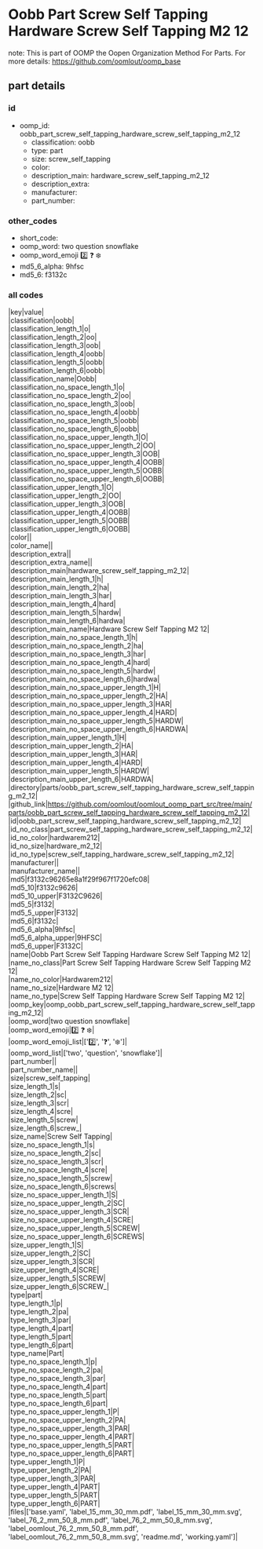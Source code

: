 # Oobb Part Screw Self Tapping Hardware Screw Self Tapping M2 12  

note: This is part of OOMP the Oopen Organization Method For Parts. For more details: https://github.com/oomlout/oomp_base

##  part details





### id
* oomp_id: oobb_part_screw_self_tapping_hardware_screw_self_tapping_m2_12
  * classification: oobb
  * type: part
  * size: screw_self_tapping
  * color: 
  * description_main: hardware_screw_self_tapping_m2_12
  * description_extra: 
  * manufacturer: 
  * part_number: 

### other_codes
* short_code: 
* oomp_word: two question snowflake
* oomp_word_emoji :two: :question: :snowflake:
* md5_6_alpha: 9hfsc
* md5_6: f3132c

### all codes 
|key|value|  
|classification|oobb|  
|classification_length_1|o|  
|classification_length_2|oo|  
|classification_length_3|oob|  
|classification_length_4|oobb|  
|classification_length_5|oobb|  
|classification_length_6|oobb|  
|classification_name|Oobb|  
|classification_no_space_length_1|o|  
|classification_no_space_length_2|oo|  
|classification_no_space_length_3|oob|  
|classification_no_space_length_4|oobb|  
|classification_no_space_length_5|oobb|  
|classification_no_space_length_6|oobb|  
|classification_no_space_upper_length_1|O|  
|classification_no_space_upper_length_2|OO|  
|classification_no_space_upper_length_3|OOB|  
|classification_no_space_upper_length_4|OOBB|  
|classification_no_space_upper_length_5|OOBB|  
|classification_no_space_upper_length_6|OOBB|  
|classification_upper_length_1|O|  
|classification_upper_length_2|OO|  
|classification_upper_length_3|OOB|  
|classification_upper_length_4|OOBB|  
|classification_upper_length_5|OOBB|  
|classification_upper_length_6|OOBB|  
|color||  
|color_name||  
|description_extra||  
|description_extra_name||  
|description_main|hardware_screw_self_tapping_m2_12|  
|description_main_length_1|h|  
|description_main_length_2|ha|  
|description_main_length_3|har|  
|description_main_length_4|hard|  
|description_main_length_5|hardw|  
|description_main_length_6|hardwa|  
|description_main_name|Hardware Screw Self Tapping M2 12|  
|description_main_no_space_length_1|h|  
|description_main_no_space_length_2|ha|  
|description_main_no_space_length_3|har|  
|description_main_no_space_length_4|hard|  
|description_main_no_space_length_5|hardw|  
|description_main_no_space_length_6|hardwa|  
|description_main_no_space_upper_length_1|H|  
|description_main_no_space_upper_length_2|HA|  
|description_main_no_space_upper_length_3|HAR|  
|description_main_no_space_upper_length_4|HARD|  
|description_main_no_space_upper_length_5|HARDW|  
|description_main_no_space_upper_length_6|HARDWA|  
|description_main_upper_length_1|H|  
|description_main_upper_length_2|HA|  
|description_main_upper_length_3|HAR|  
|description_main_upper_length_4|HARD|  
|description_main_upper_length_5|HARDW|  
|description_main_upper_length_6|HARDWA|  
|directory|parts/oobb_part_screw_self_tapping_hardware_screw_self_tapping_m2_12|  
|github_link|https://github.com/oomlout/oomlout_oomp_part_src/tree/main/parts/oobb_part_screw_self_tapping_hardware_screw_self_tapping_m2_12|  
|id|oobb_part_screw_self_tapping_hardware_screw_self_tapping_m2_12|  
|id_no_class|part_screw_self_tapping_hardware_screw_self_tapping_m2_12|  
|id_no_color|hardwarem212|  
|id_no_size|hardware_m2_12|  
|id_no_type|screw_self_tapping_hardware_screw_self_tapping_m2_12|  
|manufacturer||  
|manufacturer_name||  
|md5|f3132c96265e8a1f29f967f1720efc08|  
|md5_10|f3132c9626|  
|md5_10_upper|F3132C9626|  
|md5_5|f3132|  
|md5_5_upper|F3132|  
|md5_6|f3132c|  
|md5_6_alpha|9hfsc|  
|md5_6_alpha_upper|9HFSC|  
|md5_6_upper|F3132C|  
|name|Oobb Part Screw Self Tapping Hardware Screw Self Tapping M2 12|  
|name_no_class|Part Screw Self Tapping Hardware Screw Self Tapping M2 12|  
|name_no_color|Hardwarem212|  
|name_no_size|Hardware M2 12|  
|name_no_type|Screw Self Tapping Hardware Screw Self Tapping M2 12|  
|oomp_key|oomp_oobb_part_screw_self_tapping_hardware_screw_self_tapping_m2_12|  
|oomp_word|two question snowflake|  
|oomp_word_emoji|:two: :question: :snowflake:|  
|oomp_word_emoji_list|[':two:', ':question:', ':snowflake:']|  
|oomp_word_list|['two', 'question', 'snowflake']|  
|part_number||  
|part_number_name||  
|size|screw_self_tapping|  
|size_length_1|s|  
|size_length_2|sc|  
|size_length_3|scr|  
|size_length_4|scre|  
|size_length_5|screw|  
|size_length_6|screw_|  
|size_name|Screw Self Tapping|  
|size_no_space_length_1|s|  
|size_no_space_length_2|sc|  
|size_no_space_length_3|scr|  
|size_no_space_length_4|scre|  
|size_no_space_length_5|screw|  
|size_no_space_length_6|screws|  
|size_no_space_upper_length_1|S|  
|size_no_space_upper_length_2|SC|  
|size_no_space_upper_length_3|SCR|  
|size_no_space_upper_length_4|SCRE|  
|size_no_space_upper_length_5|SCREW|  
|size_no_space_upper_length_6|SCREWS|  
|size_upper_length_1|S|  
|size_upper_length_2|SC|  
|size_upper_length_3|SCR|  
|size_upper_length_4|SCRE|  
|size_upper_length_5|SCREW|  
|size_upper_length_6|SCREW_|  
|type|part|  
|type_length_1|p|  
|type_length_2|pa|  
|type_length_3|par|  
|type_length_4|part|  
|type_length_5|part|  
|type_length_6|part|  
|type_name|Part|  
|type_no_space_length_1|p|  
|type_no_space_length_2|pa|  
|type_no_space_length_3|par|  
|type_no_space_length_4|part|  
|type_no_space_length_5|part|  
|type_no_space_length_6|part|  
|type_no_space_upper_length_1|P|  
|type_no_space_upper_length_2|PA|  
|type_no_space_upper_length_3|PAR|  
|type_no_space_upper_length_4|PART|  
|type_no_space_upper_length_5|PART|  
|type_no_space_upper_length_6|PART|  
|type_upper_length_1|P|  
|type_upper_length_2|PA|  
|type_upper_length_3|PAR|  
|type_upper_length_4|PART|  
|type_upper_length_5|PART|  
|type_upper_length_6|PART|  
|files|['base.yaml', 'label_15_mm_30_mm.pdf', 'label_15_mm_30_mm.svg', 'label_76_2_mm_50_8_mm.pdf', 'label_76_2_mm_50_8_mm.svg', 'label_oomlout_76_2_mm_50_8_mm.pdf', 'label_oomlout_76_2_mm_50_8_mm.svg', 'readme.md', 'working.yaml']|  
